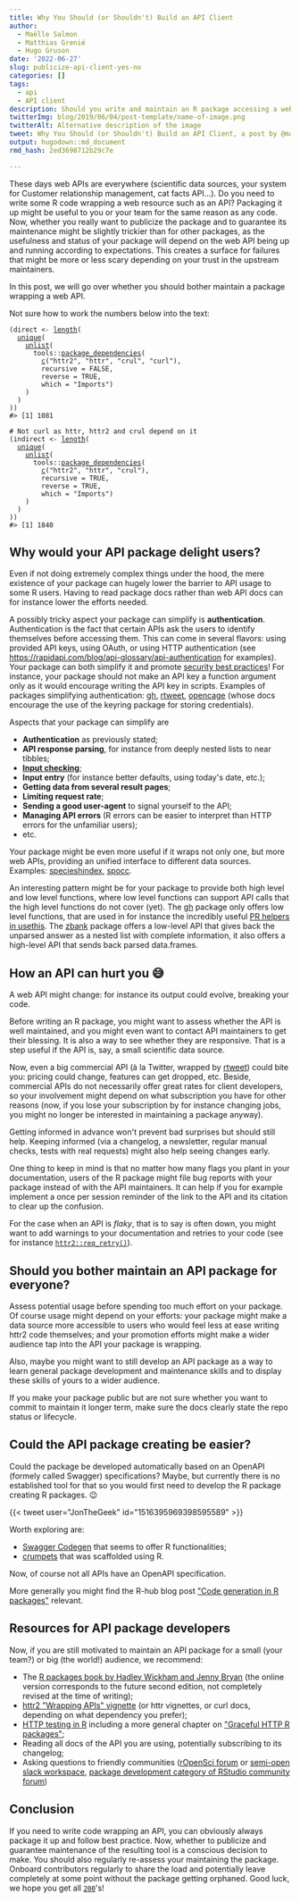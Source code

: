 ```yaml
---
title: Why You Should (or Shouldn't) Build an API Client
author:
  - Maëlle Salmon
  - Matthias Grenié
  - Hugo Gruson
date: '2022-06-27'
slug: publicize-api-client-yes-no
categories: []
tags:
  - api
  - API client
description: Should you write and maintain an R package accessing a web API? Here are our tips for deciding, and for doing it if you go for it.
twitterImg: blog/2019/06/04/post-template/name-of-image.png
twitterAlt: Alternative description of the image
tweet: Why You Should (or Shouldn't) Build an API Client, a post by @ma_salmon, @LeNematode, @grusonh
output: hugodown::md_document
rmd_hash: 2ed3698712b29c7e

---
```


These days web APIs are everywhere (scientific data sources, your system for Customer relationship management, cat facts API...). Do you need to write some R code wrapping a web resource such as an API? Packaging it up might be useful to you or your team for the same reason as any code. Now, whether you really want to publicize the package and to guarantee its maintenance might be slightly trickier than for other packages, as the usefulness and status of your package will depend on the web API being up and running according to expectations. This creates a surface for failures that might be more or less scary depending on your trust in the upstream maintainers.

In this post, we will go over whether you should bother maintain a package wrapping a web API.

Not sure how to work the numbers below into the text:

<div class="highlight">

<pre class='chroma'><code class='language-r' data-lang='r'><span class='o'>(</span><span class='nv'>direct</span> <span class='o'>&lt;-</span> <span class='nf'><a href='https://rdrr.io/r/base/length.html'>length</a></span><span class='o'>(</span>
  <span class='nf'><a href='https://rdrr.io/r/base/unique.html'>unique</a></span><span class='o'>(</span>
    <span class='nf'><a href='https://rdrr.io/r/base/unlist.html'>unlist</a></span><span class='o'>(</span>
      <span class='nf'>tools</span><span class='nf'>::</span><span class='nf'><a href='https://rdrr.io/r/tools/package_dependencies.html'>package_dependencies</a></span><span class='o'>(</span>
        <span class='nf'><a href='https://rdrr.io/r/base/c.html'>c</a></span><span class='o'>(</span><span class='s'>"httr2"</span>, <span class='s'>"httr"</span>, <span class='s'>"crul"</span>, <span class='s'>"curl"</span><span class='o'>)</span>, 
        recursive <span class='o'>=</span> <span class='kc'>FALSE</span>,
        reverse <span class='o'>=</span> <span class='kc'>TRUE</span>, 
        which <span class='o'>=</span> <span class='s'>"Imports"</span><span class='o'>)</span>
    <span class='o'>)</span>
  <span class='o'>)</span>
<span class='o'>)</span><span class='o'>)</span>
<span class='c'>#&gt; [1] 1081</span>

<span class='c'># Not curl as httr, httr2 and crul depend on it</span>
<span class='o'>(</span><span class='nv'>indirect</span> <span class='o'>&lt;-</span> <span class='nf'><a href='https://rdrr.io/r/base/length.html'>length</a></span><span class='o'>(</span>
  <span class='nf'><a href='https://rdrr.io/r/base/unique.html'>unique</a></span><span class='o'>(</span>
    <span class='nf'><a href='https://rdrr.io/r/base/unlist.html'>unlist</a></span><span class='o'>(</span>
      <span class='nf'>tools</span><span class='nf'>::</span><span class='nf'><a href='https://rdrr.io/r/tools/package_dependencies.html'>package_dependencies</a></span><span class='o'>(</span>
        <span class='nf'><a href='https://rdrr.io/r/base/c.html'>c</a></span><span class='o'>(</span><span class='s'>"httr2"</span>, <span class='s'>"httr"</span>, <span class='s'>"crul"</span><span class='o'>)</span>, 
        recursive <span class='o'>=</span> <span class='kc'>TRUE</span>,
        reverse <span class='o'>=</span> <span class='kc'>TRUE</span>, 
        which <span class='o'>=</span> <span class='s'>"Imports"</span><span class='o'>)</span>
    <span class='o'>)</span>
  <span class='o'>)</span>
<span class='o'>)</span><span class='o'>)</span>
<span class='c'>#&gt; [1] 1840</span></code></pre>

</div>

## Why would your API package delight users?

Even if not doing extremely complex things under the hood, the mere existence of your package can hugely lower the barrier to API usage to some R users. Having to read package docs rather than web API docs can for instance lower the efforts needed.

A possibly tricky aspect your package can simplify is **authentication**. Authentication is the fact that certain APIs ask the users to identify themselves before accessing them. This can come in several flavors: using provided API keys, using OAuth, or using HTTP authentication (see <https://rapidapi.com/blog/api-glossary/api-authentication> for examples). Your package can both simplify it and promote [security best practices](https://devguide.ropensci.org/package-development-security-best-practices.html#pkgsecrets)! For instance, your package should not make an API key a function argument only as it would encourage writing the API key in scripts. Examples of packages simplifying authentication: [gh](https://gh.r-lib.org/), [rtweet](https://docs.ropensci.org/rtweet), [opencage](https://docs.ropensci.org/opencage) (whose docs encourage the use of the keyring package for storing credentials).

Aspects that your package can simplify are

-   **Authentication** as previously stated;
-   **API response parsing**, for instance from deeply nested lists to near tibbles;
-   [**Input checking**](https://blog.r-hub.io/2022/03/10/input-checking/);
-   **Input entry** (for instance better defaults, using today's date, etc.);
-   **Getting data from several result pages**;
-   **Limiting request rate**;
-   **Sending a good user-agent** to signal yourself to the API;
-   **Managing API errors** (R errors can be easier to interpret than HTTP errors for the unfamiliar users);
-   etc.

Your package might be even more useful if it wraps not only one, but more web APIs, providing an unified interface to different data sources. Examples: [specieshindex](https://jessicatytam.github.io/specieshindex/), [spocc](https://docs.ropensci.org/spocc/).

An interesting pattern might be for your package to provide both high level and low level functions, where low level functions can support API calls that the high level functions do not cover (yet). The [gh](https://gh.r-lib.org/) package only offers low level functions, that are used in for instance the incredibly useful [PR helpers in usethis](https://usethis.r-lib.org/articles/pr-functions.html). The [zbank](https://docs.ropensci.org/zbank/) package offers a low-level API that gives back the unparsed answer as a nested list with complete information, it also offers a high-level API that sends back parsed data.frames.

## How an API can hurt you :sweat_smile:

A web API might change: for instance its output could evolve, breaking your code.

Before writing an R package, you might want to assess whether the API is well maintained, and you might even want to contact API maintainers to get their blessing. It is also a way to see whether they are responsive. That is a step useful if the API is, say, a small scientific data source.

Now, even a big commercial API (à la Twitter, wrapped by [rtweet](https://docs.ropensci.org/rtweet)) could bite you: pricing could change, features can get dropped, etc. Beside, commercial APIs do not necessarily offer great rates for client developers, so your involvement might depend on what subscription you have for other reasons (now, if you lose your subscription by for instance changing jobs, you might no longer be interested in maintaining a package anyway).

Getting informed in advance won't prevent bad surprises but should still help. Keeping informed (via a changelog, a newsletter, regular manual checks, tests with real requests) might also help seeing changes early.

One thing to keep in mind is that no matter how many flags you plant in your documentation, users of the R package might file bug reports with your package instead of with the API maintainers. It can help if you for example implement a once per session reminder of the link to the API and its citation to clear up the confusion.

For the case when an API is *flaky*, that is to say is often down, you might want to add warnings to your documentation and retries to your code (see for instance [`httr2::req_retry()`](https://httr2.r-lib.org/reference/req_retry.html)).

## Should you bother maintain an API package for everyone?

Assess potential usage before spending too much effort on your package. Of course usage might depend on your efforts: your package might make a data source more accessible to users who would feel less at ease writing httr2 code themselves; and your promotion efforts might make a wider audience tap into the API your package is wrapping.

Also, maybe you might want to still develop an API package as a way to learn general package development and maintenance skills and to display these skills of yours to a wider audience.

If you make your package public but are not sure whether you want to commit to maintain it longer term, make sure the docs clearly state the repo status or lifecycle.

## Could the API package creating be easier?

Could the package be developed automatically based on an OpenAPI (formely called Swagger) specifications? Maybe, but currently there is no established tool for that so you would first need to develop the R package creating R packages. :wink:

{{< tweet user="JonTheGeek" id="1516395969398595589" >}}

Worth exploring are:

-   [Swagger Codegen](https://github.com/swagger-api/swagger-codegen/) that seems to offer R functionalities;
-   [crumpets](https://github.com/hrbrmstr/crumpets/) that was scaffolded using R.

Now, of course not all APIs have an OpenAPI specification.

More generally you might find the R-hub blog post ["Code generation in R packages"](https://blog.r-hub.io/2020/02/10/code-generation) relevant.

## Resources for API package developers

Now, if you are still motivated to maintain an API package for a small (your team?) or big (the world!) audience, we recommend:

-   The [R packages book by Hadley Wickham and Jenny Bryan](https://r-pkgs.org/) (the online version corresponds to the future second edition, not completely revised at the time of writing);
-   [httr2 "Wrapping APIs" vignette](https://httr2.r-lib.org/articles/wrapping-apis.html) (or httr vignettes, or curl docs, depending on what dependency you prefer);
-   [HTTP testing in R](https://books.ropensci.org/http-testing/) including a more general chapter on ["Graceful HTTP R packages"](https://books.ropensci.org/http-testing/graceful.html);
-   Reading all docs of the API you are using, potentially subscribing to its changelog;
-   Asking questions to friendly communities ([rOpenSci forum](http://discuss.ropensci.org/) or [semi-open slack workspace](https://contributing.ropensci.org/resources.html?q=slack#channels), [package development category of RStudio community forum](https://community.rstudio.com/c/package-development/11))

## Conclusion

If you need to write code wrapping an API, you can obviously always package it up and follow best practice. Now, whether to publicize and guarantee maintenance of the resulting tool is a conscious decision to make. You should also regularly re-assess your maintaining the package. Onboard contributors regularly to share the load and potentially leave completely at some point without the package getting orphaned. Good luck, we hope you get all [`200`](https://http.cat/200)'s!


